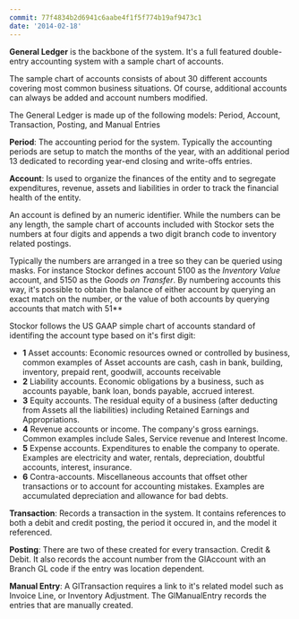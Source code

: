 ```yaml
---
commit: 77f4834b2d6941c6aabe4f1f5f774b19af9473c1
date: '2014-02-18'
---
```

  <b>General Ledger</b> is the backbone of the system.  It's a full featured double-entry accounting system with a sample chart of accounts.

The sample chart of accounts consists of about 30 different accounts covering most common business situations.  Of course, additional accounts can always be added and account numbers modified.

The General Ledger is made up of the following models:  Period, Account, Transaction, Posting, and Manual Entries

**Period**:  The accounting period for the system.  Typically the accounting periods are setup to match the months of the year, with an additional period 13 dedicated to recording year-end closing and write-offs entries.

**Account**: Is used to organize the finances of the entity and to segregate expenditures, revenue, assets and liabilities in order to track the financial health of the entity.

An account is defined by an numeric identifier.  While the numbers can be any length, the sample chart of accounts included with Stockor sets the numbers at four digits and appends a two digit branch code to inventory related postings.

Typically the numbers are arranged in a tree so they can be queried using masks.  For instance Stockor defines account 5100 as the *Inventory Value* account, and 5150 as the *Goods on Transfer*.  By numbering accounts this way, it's possible to obtain the balance of either account by querying an exact match on the number, or the value of both accounts by querying accounts that match with 51**

Stockor follows the US GAAP simple chart of accounts standard of identifing the account type based on it's first digit:

  * **1** Asset accounts: Economic resources owned or controlled by business, common examples of Asset accounts are cash, cash in bank, building, inventory, prepaid rent, goodwill, accounts receivable
  * **2** Liability accounts.  Economic obligations by a business, such as accounts payable, bank loan, bonds payable, accrued interest.
  * **3** Equity accounts. The residual equity of a business (after deducting from Assets all the liabilities) including Retained Earnings and Appropriations.
  * **4** Revenue accounts or income. The company's gross earnings. Common examples include Sales, Service revenue and Interest Income.
  * **5** Expense accounts. Expenditures to enable the company to operate. Examples are electricity and water, rentals, depreciation, doubtful accounts, interest, insurance.
  * **6** Contra-accounts. Miscellaneous accounts that offset other transactions or to account for accounting mistakes. Examples are accumulated depreciation and allowance for bad debts.


**Transaction**: Records a transaction in the system.  It contains references to both a debit and credit posting, the period it occured in, and the model it referenced.

**Posting**: There are two of these created for every transaction. Credit & Debit.  It also records the account number from the GlAccount with an Branch GL code if the entry was location dependent.

**Manual Entry**: A GlTransaction requires a link to it's related model such as Invoice Line, or Inventory Adjustment. The GlManualEntry records the entries that are manually created.
